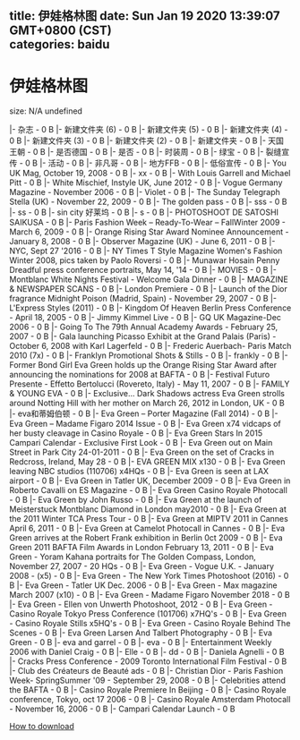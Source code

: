 
title: 伊娃格林图
date: Sun Jan 19 2020 13:39:07 GMT+0800 (CST)    
categories: baidu
---

# 伊娃格林图
size: N/A
 undefined
 
|- 杂志 - 0 B
|- 新建文件夹 (6) - 0 B
|- 新建文件夹 (5) - 0 B
|- 新建文件夹 (4) - 0 B
|- 新建文件夹 (3) - 0 B
|- 新建文件夹 (2) - 0 B
|- 新建文件夹 - 0 B
|- 天国王朝 - 0 B
|- 是否德国 - 0 B
|- 是否 - 0 B
|- 时装周 - 0 B
|- 绿宝 - 0 B
|- 裂缝宣传 - 0 B
|- 活动 - 0 B
|- 非凡哥 - 0 B
|- 地方FFB - 0 B
|- 低俗宣传 - 0 B
|- You UK Mag, October 19, 2008 - 0 B
|- xx - 0 B
|- With Louis Garrell and Michael Pitt - 0 B
|- White Mischief, Instyle UK, June 2012 - 0 B
|- Vogue Germany Magazine - November 2006 - 0 B
|- Violet - 0 B
|- The Sunday Telegraph Stella (UK) - November 22, 2009 - 0 B
|- The golden pass - 0 B
|- sss - 0 B
|- ss - 0 B
|- sin city 好莱坞 - 0 B
|- s - 0 B
|- PHOTOSHOOT DE SATOSHI SAIKUSA - 0 B
|- Paris Fashion Week – Ready-To-Wear – FallWinter 2009 - March 6, 2009 - 0 B
|- Orange Rising Star Award Nominee Announcement - January 8, 2008 - 0 B
|- Observer Magazine (UK) - June 6, 2011 - 0 B
|- NYC, Sept 27 '2016 - 0 B
|- NY Times T Style Magazine Women's Fashion Winter 2008, pics taken by Paolo Roversi - 0 B
|- Munawar Hosain Penny Dreadful press conference portraits, May 14, '14 - 0 B
|- MOVIES - 0 B
|- Montblanc White Nights Festival - Welcome Gala Dinner - 0 B
|- MAGAZINE & NEWSPAPER SCANS - 0 B
|- London Premiere - 0 B
|- Launch of the Dior fragrance Midnight Poison (Madrid, Spain) - November 29, 2007 - 0 B
|- L'Express Styles (2011) - 0 B
|- Kingdom Of Heaven Berlin Press Conference - April 18, 2005 - 0 B
|- Jimmy Kimmel Live - 0 B
|- GQ UK Magazine-Dec 2006 - 0 B
|- Going To The 79th Annual Academy Awards - February 25, 2007 - 0 B
|- Gala launching Picasso Exhibit at the Grand Palais (Paris) - October 6, 2008 with Karl Lagerfeld - 0 B
|- Frederic Auerbach- Paris Match 2010 (7x) - 0 B
|- Franklyn Promotional Shots & Stills - 0 B
|- frankly - 0 B
|- Former Bond Girl Eva Green holds up the Orange Rising Star Award after announcing the nominations for 2008 at BAFTA - 0 B
|- Festival Futuro Presente - Effetto Bertolucci (Rovereto, Italy) - May 11, 2007 - 0 B
|- FAMILY & YOUNG EVA - 0 B
|- Exclusive... Dark Shadows actress Eva Green strolls around Notting Hill with her mother on March 26, 2012 in London, UK - 0 B
|- eva和蒂姆伯顿 - 0 B
|- Eva Green – Porter Magazine (Fall 2014) - 0 B
|- Eva Green – Madame Figaro 2014 Issue - 0 B
|- Eva Green x74 vidcaps of her busty cleavage in Casino Royale - 0 B
|- Eva Green Stars In 2015 Campari Calendar - Exclusive First Look - 0 B
|- Eva Green out on Main Street in Park City 24-01-2011 - 0 B
|- Eva Green on the set of Cracks in Redcross, Ireland, May 28 - 0 B
|- EVA GREEN MIX x130 - 0 B
|- Eva Green leaving NBC studios (110706) x4HQs - 0 B
|- Eva Green is seen at LAX airport - 0 B
|- Eva Green in Tatler UK, December 2009 - 0 B
|- Eva Green in Roberto Cavalli on ES Magazine - 0 B
|- Eva Green Casino Royale Photocall - 0 B
|- Eva Green by John Russo - 0 B
|- Eva Green at the launch of Meisterstuck Montblanc Diamond in London may2010 - 0 B
|- Eva Green at the 2011 Winter TCA Press Tour - 0 B
|- Eva Green at MIPTV 2011 in Cannes April 6, 2011 - 0 B
|- Eva Green at Camelot Photocall in Cannes - 0 B
|- Eva Green arrives at the Robert Frank exhibition in Berlin 0ct 2009 - 0 B
|- Eva Green 2011 BAFTA Film Awards in London February 13, 2011 - 0 B
|- Eva Green - Yoram Kahana portraits for The Golden Compass, London, November 27, 2007 - 20 HQs - 0 B
|- Eva Green - Vogue U.K. - January 2008 - (x5) - 0 B
|- Eva Green - The New York Times Photoshoot (2016) - 0 B
|- Eva Green - Tatler UK Dec. 2006 - 0 B
|- Eva Green - Max magazine March 2007 (x10) - 0 B
|- Eva Green - Madame Figaro November 2018 - 0 B
|- Eva Green - Ellen von Unwerth Photoshoot, 2012 - 0 B
|- Eva Green - Casino Royale Tokyo Press Conference (101706) x7HQ's - 0 B
|- Eva Green - Casino Royale Stills x5HQ's - 0 B
|- Eva Green - Casino Royale Behind The Scenes - 0 B
|- Eva Green  Larsen And Talbert Photography - 0 B
|- Eva Green - 0 B
|- eva and garrel - 0 B
|- eva - 0 B
|- Entertainment Weekly 2006 with Daniel Craig - 0 B
|- Elle - 0 B
|- dd - 0 B
|- Daniela Agnelli - 0 B
|- Cracks Press Conference - 2009 Toronto International Film Festival - 0 B
|- Club des Créateurs de Beauté ads - 0 B
|- Christian Dior - Paris Fashion Week- SpringSummer '09 - September 29, 2008 - 0 B
|- Celebrities attend the BAFTA - 0 B
|- Casino Royale Premiere In Beijing - 0 B
|- Casino Royale conference, Tokyo, oct 17 2006 - 0 B
|- Casino Royale Amsterdam Photocall - November 16, 2006 - 0 B
|- Campari Calendar Launch - 0 B

[How to download](https://bpcam.bemobtrk.com/go/2ceec3aa-1ca2-46d6-b9ff-aaa5c184517c?jno=5515)